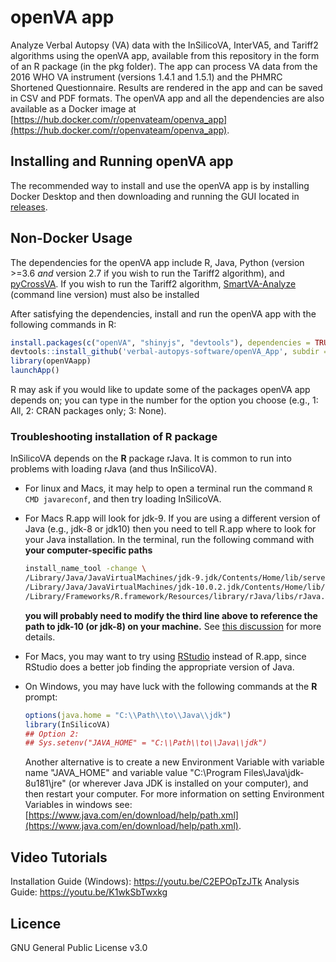 # openVA app

Analyze Verbal Autopsy (VA) data with the InSilicoVA, InterVA5, and Tariff2 algorithms using the openVA app, available 
from this repository in the form of an R package (in the pkg folder).  The app can process VA data from the 2016 WHO VA 
instrument (versions 1.4.1 and 1.5.1) and the PHMRC Shortened Questionnaire.  Results are rendered in the app and can be 
saved in CSV and PDF formats.  The openVA app and all the dependencies are also available as a Docker image at
[https://hub.docker.com/r/openvateam/openva_app](https://hub.docker.com/r/openvateam/openva_app).

## Installing and Running openVA app

The recommended way to install and use the openVA app is by installing Docker Desktop and then downloading and running
the GUI located in [releases](https://github.com/verbal-autopsy-software/openVA_App/releases).

## Non-Docker Usage

The dependencies for the openVA app include R, Java, Python (version >=3.6 *and* version 2.7 if you wish to run the 
Tariff2 algorithm), and [pyCrossVA](https://github.com/verbal-autopsy-software/pyCrossVA).  If you wish to run the Tariff2 algorithm, [SmartVA-Analyze](https://github.com/ihmeuw/SmartVA-Analyze/releases) (command line version) must also be installed []()

After satisfying the dependencies, install and run the openVA app with the following commands in R:

```r
install.packages(c("openVA", "shinyjs", "devtools"), dependencies = TRUE)
devtools::install_github('verbal-autopys-software/openVA_App', subdir = 'pkg', INSTALL_opts=c('--no-multiarch'))
library(openVAapp)
launchApp()
```

R may ask if you would like to update some of the packages openVA app depends on; you can type in the number for
the option you choose (e.g., 1: All, 2: CRAN packages only; 3: None). 


### Troubleshooting installation of R package

InSilicoVA depends on the **R** package rJava.  It is common to run into problems with loading rJava (and thus InSilicoVA).  

- For linux and Macs, it may help to open a terminal run the command ```R CMD javareconf```, and then try loading InSilicoVA. 

- For Macs R.app will look for jdk-9.  If you are using a different version of Java (e.g., jdk-8 or jdk10) then you need to tell R.app where to look for your Java installation.  In the terminal, run the following command with **your computer-specific paths**
  ```bash
  install_name_tool -change \
  /Library/Java/JavaVirtualMachines/jdk-9.jdk/Contents/Home/lib/server/libjvm.dylib \
  /Library/Java/JavaVirtualMachines/jdk-10.0.2.jdk/Contents/Home/lib/server/libjvm.dylib \ 
  /Library/Frameworks/R.framework/Resources/library/rJava/libs/rJava.so
  ```
  **you will probably need to modify the third line above to reference the path to jdk-10 (or jdk-8) on your machine.** See [this discussion](https://github.com/s-u/rJava/issues/151) for more details.
  
- For Macs, you may want to try using [RStudio](https://www.rstudio.com/) instead of R.app, since RStudio does a better job finding the appropriate version of Java.
  
- On Windows, you may have
  luck with the following commands at the **R** prompt:
  ```r
  options(java.home = "C:\\Path\\to\\Java\\jdk")
  library(InSilicoVA)
  ## Option 2:
  ## Sys.setenv("JAVA_HOME" = "C:\\Path\\to\\Java\\jdk")
  ```
  
  Another alternative is to create a new Environment Variable with variable name "JAVA_HOME" and variable
  value "C:\Program Files\Java\jdk-8u181\jre" (or wherever Java JDK is installed on your computer), and then restart your computer.  For
  more information on setting Environment Variables in windows see: 
  [https://www.java.com/en/download/help/path.xml](https://www.java.com/en/download/help/path.xml).


## Video Tutorials
Installation Guide (Windows): https://youtu.be/C2EPOpTzJTk
Analysis Guide: https://youtu.be/K1wkSbTwxkg

## Licence
GNU General Public License v3.0
